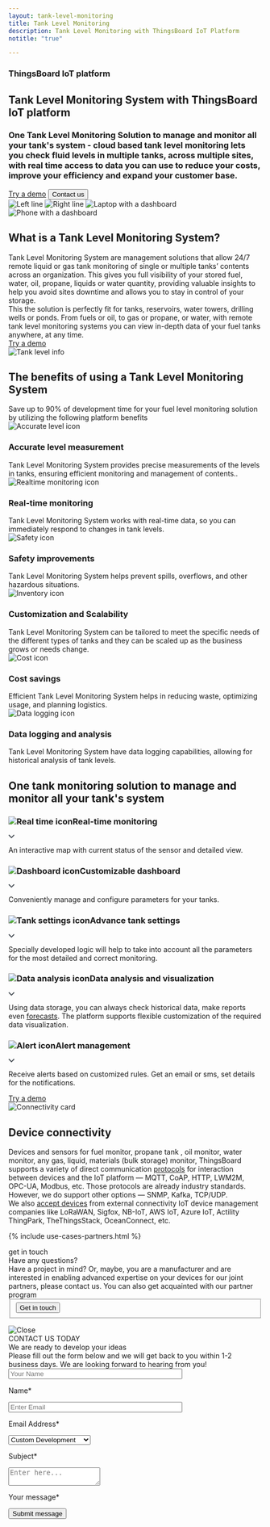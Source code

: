 ```yaml
---
layout: tank-level-monitoring
title: Tank Level Monitoring
description: Tank Level Monitoring with ThingsBoard IoT Platform
notitle: "true"

---
```


<section id="hero" class="light-text">
</section> 

<section id="first-screen" class="content-wrapper">
    <div class="hero-container">
        <div id="hero-content">
            <h3 class="hero-title">ThingsBoard IoT platform</h3>
            <h1 class="title">Tank Level Monitoring System with ThingsBoard IoT platform</h1>
            <h3 class="sub-title">One Tank Level Monitoring Solution to manage and monitor all your tank's system - cloud based tank level monitoring lets you check fluid levels in multiple tanks, across multiple sites, with real time access to data you can use to reduce your costs, improve your efficiency and expand your customer base.</h3>
            <div class="info-block">
                <a class="filled-button" href="/installations/">Try a demo</a>
                <input class="outline-button anchor-button" type="button" value="Contact us"/>
            </div>
        </div>
    </div>
</section>

<section id="second-screen" class="content-wrapper">
    <div class="container">
        <img id="left-line" src="/images/usecases/fuel-level-monitoring/left-main-line.png" alt="Left line"/>
        <img id="right-line" src="/images/usecases/fuel-level-monitoring/right-main-line.png" alt="Right line"/>
        <img id="icon-laptop" 
            src="/images/usecases/fuel-level-monitoring/header-img1.webp" 
            alt="Laptop with a dashboard"
            srcset="/images/usecases/fuel-level-monitoring/laptop-icon-mobile-v.webp 296w, 
                    /images/usecases/fuel-level-monitoring/header-img1.webp 1032w"
            sizes="(max-width: 671px) 296px, 
                    (min-width: 672px) 1000px"/>
        <img id="icon-mobile" 
            src="/images/usecases/fuel-level-monitoring/header-img1-mobile.webp" 
            srcset="/images/usecases/fuel-level-monitoring/mobile-icon-mobile-v.webp 58w, 
                    /images/usecases/fuel-level-monitoring/header-img1-mobile.webp 195w"
            sizes="(max-width: 671px) 50px, 
                    (min-width: 672px) 200px"
            alt="Phone with a dashboard"/>
    </div>
</section>

<section id="third-screen" class="content-wrapper">
    <div class="container">
        <div class="left-side">
            <h2 class="side-title">What is a Tank Level Monitoring System? </h2>
            <div class="side-text">Tank Level Monitoring System are management solutions that allow 24/7 remote liquid or gas tank monitoring of single or multiple tanks’ contents across an organization. This gives you full visibility of your stored fuel, water, oil, propane, liquids or water quantity, providing valuable insights to help you avoid sites downtime and allows you to stay in control of your storage.</div>
            <div class="side-text">Thіs the solution is perfectly fit for tanks, reservoirs, water towers, drilling wells or ponds. From fuels or oil, to gas or propane, or water, with remote tank level monitoring systems you can view in-depth data of your fuel tanks anywhere, at any time.</div>
            <a class="outline-button" href="/installations/">Try a demo</a>
        </div>
        <div class="right-side">
            <img id="rectangle" src="/images/usecases/fuel-level-monitoring/second-screen.webp" alt="Tank level info" loading="lazy"/>
        </div>
    </div>
</section>

<section id="benefits-screen" class="content-wrapper">
    <h2 class="benefits-title">The benefits of using a Tank Level Monitoring System</h2>
    <div class="benefits-sub-title">Save up to <span class="blue-text">90%</span> of development time for your fuel level monitoring solution by utilizing the following platform benefits</div>
    <div class="cards">
        <div class="card">
            <img src="/images/usecases/fuel-level-monitoring/accurate-level.webp" alt="Accurate level icon" loading="lazy"/>
            <h3 class="title">Accurate level measurement</h3>
            <div class="text">Tank Level Monitoring System provides precise measurements of the levels in tanks, ensuring efficient monitoring and management of contents..</div>
        </div>
        <div class="card">
            <img src="/images/usecases/fuel-level-monitoring/realtime-monitoring.webp" alt="Realtime monitoring icon" loading="lazy"/>
            <h3 class="title">Real-time monitoring</h3>
            <div class="text">Tank Level Monitoring System works with real-time data, so you can immediately respond to changes in tank levels.</div>
        </div>
        <div class="card">
            <img src="/images/usecases/fuel-level-monitoring/safety.webp" alt="Safety icon" loading="lazy"/>
            <h3 class="title">Safety improvements</h3>
            <div class="text">Tank Level Monitoring System helps prevent spills, overflows, and other hazardous situations.</div>
        </div>
        <div class="card">
            <img src="/images/usecases/fuel-level-monitoring/inventory.webp" alt="Inventory icon" loading="lazy"/>
            <h3 class="title">Customization and Scalability</h3>
            <div class="text">Tank Level Monitoring System can be tailored to meet the specific needs of the different types of tanks and they can be scaled up as the business grows or needs change.</div>
        </div>
        <div class="card">
            <img src="/images/usecases/fuel-level-monitoring/cost.webp" alt="Cost icon" loading="lazy"/>
            <h3 class="title">Cost savings</h3>
            <div class="text">Efficient Tank Level Monitoring System helps in reducing waste, optimizing usage, and planning logistics.</div>
        </div>
        <div class="card">
            <img src="/images/usecases/fuel-level-monitoring/data-logging.webp" alt="Data logging icon" loading="lazy"/>
            <h3 class="title">Data logging and analysis</h3>
            <div class="text">Tank Level Monitoring System have data logging capabilities, allowing for historical analysis of tank levels.</div>
        </div>
    </div>
</section>

<section id="dark-section" class="content-wrapper">
    <div class="header">
        <h2 class="title">
            One tank monitoring solution
            <span class="second">to manage and monitor all</span>
            <span class="third">your tank's system</span>
        </h2>
    </div>
    <div class="info-block">
        <div class="menu">
            <div class="expansion-panel">
                <div class="expansion-header">
                    <h3 class="expansion-title"><img class="header-icon" src="/images/usecases/fuel-level-monitoring/real-time.webp" alt="Real time icon" loading="lazy"/>Real-time monitoring</h3>
                    <svg class="arrow-icon" width="12" height="8" viewBox="0 0 12 8" fill="none" xmlns="http://www.w3.org/2000/svg"><path d="M1.41 0.0898438L6 4.66984L10.59 0.0898438L12 1.49984L6 7.49984L0 1.49984L1.41 0.0898438Z" fill="#495057"/></svg>
                </div>
                <div class="expansion-content">
                    <p>An interactive map with current status of the sensor and detailed view.</p>
                </div>
            </div>
            <div class="expansion-panel">
                <div class="expansion-header">
                    <h3 class="expansion-title"><img class="header-icon" src="/images/usecases/fuel-level-monitoring/dashboard.webp" alt="Dashboard icon" loading="lazy"/>Customizable dashboard</h3>
                    <svg class="arrow-icon" width="12" height="8" viewBox="0 0 12 8" fill="none" xmlns="http://www.w3.org/2000/svg"><path d="M1.41 0.0898438L6 4.66984L10.59 0.0898438L12 1.49984L6 7.49984L0 1.49984L1.41 0.0898438Z" fill="#495057"/></svg>
                </div>
                <div class="expansion-content">
                    <p>Conveniently manage and configure parameters for your tanks.</p>
                </div>
            </div>
            <div class="expansion-panel">
                <div class="expansion-header">
                    <h3 class="expansion-title"><img class="header-icon" src="/images/usecases/fuel-level-monitoring/tank-settings.webp" alt="Tank settings icon" loading="lazy"/>Advance tank settings</h3>
                    <svg class="arrow-icon" width="12" height="8" viewBox="0 0 12 8" fill="none" xmlns="http://www.w3.org/2000/svg"><path d="M1.41 0.0898438L6 4.66984L10.59 0.0898438L12 1.49984L6 7.49984L0 1.49984L1.41 0.0898438Z" fill="#495057"/></svg>
                </div>
                <div class="expansion-content">
                    <p>Specially developed logic will help to take into account all the parameters for the most detailed and correct monitoring.</p>
                </div>
            </div>
            <div class="expansion-panel">
                <div class="expansion-header">
                    <h3 class="expansion-title"><img class="header-icon" src="/images/usecases/fuel-level-monitoring/data-analysis.webp" alt="Data analysis icon" loading="lazy"/>Data analysis and visualization</h3>
                    <svg class="arrow-icon" width="12" height="8" viewBox="0 0 12 8" fill="none" xmlns="http://www.w3.org/2000/svg"><path d="M1.41 0.0898438L6 4.66984L10.59 0.0898438L12 1.49984L6 7.49984L0 1.49984L1.41 0.0898438Z" fill="#495057"/></svg>
                </div>
                <div class="expansion-content">
                    <p>Using data storage, you can always check historical data, make reports even <a href="/products/trendz/" class="blue-text">forecasts</a>. The platform supports flexible customization of the required data visualization.</p>
                </div>
            </div>
            <div class="expansion-panel last">
                <div class="expansion-header">
                    <h3 class="expansion-title"><img class="header-icon" src="/images/usecases/fuel-level-monitoring/alert.webp" alt="Alert icon" loading="lazy"/>Alert management</h3>
                    <svg class="arrow-icon" width="12" height="8" viewBox="0 0 12 8" fill="none" xmlns="http://www.w3.org/2000/svg"><path d="M1.41 0.0898438L6 4.66984L10.59 0.0898438L12 1.49984L6 7.49984L0 1.49984L1.41 0.0898438Z" fill="#495057"/></svg>
                </div>
                <div class="expansion-content">
                    <p>Receive alerts based on customized rules. Get an email or sms, set details for the notifications.</p>
                </div>
            </div>
            <a class="try-demo-button" href="/installations/">Try a demo</a>
        </div>
        <div class="images"></div>
    </div>
</section>

<section id="connectivity" class="content-wrapper">
    <div class="container">
        <div class="left">
            <img class="connectivity-image" loading="lazy"
                src="/images/usecases/fuel-level-monitoring/connectivity.webp"
                srcset="/images/usecases/fuel-level-monitoring/connectivity-mobile-v.webp 671w, 
                    /images/usecases/fuel-level-monitoring/connectivity.webp 672w"
                sizes="(max-width: 671px) 360px, 
                    (min-width: 672px) 560px"
                alt="Connectivity card"/>
        </div>
        <div class="right">
            <h2 class="title">Device connectivity</h2>
            <div class="text">Devices and sensors for fuel monitor, propane tank , oil monitor, water monitor, any gas, liquid, materials (bulk storage) monitor, ThingsBoard supports a variety of direct communication <a class="blue-text" href="/docs/pe/api/">protocols</a> for interaction between devices and the IoT platform — MQTT, CoAP, HTTP, LWM2M, OPC-UA, Modbus, etc. Those protocols are already industry standards. However, we do support other options — SNMP, Kafka, TCP/UDP.</div>
            <div class="text">We also <a class="blue-text" href="/docs/user-guide/integrations/">accept devices</a> from external connectivity IoT device management companies like LoRaWAN, Sigfox, NB-IoT, AWS IoT, Azure IoT, Actility ThingPark, TheThingsStack, OceanConnect, etc.</div>
        </div>
    </div>
</section>

{% include use-cases-partners.html %}

<section id="get-in-touch" class="get-in-touch">
    <div class="content-wrapper">
        <div id="content-get-in-touch">
            <div class="side-title">
                <span id="side-title-heading">get in touch</span>
            </div>
            <div class="info">
                <div class="section-title">Have any questions?</div>
                <div class="section-text">Have a project in mind? Or, maybe, you are a manufacturer and are interested in enabling advanced expertise on your devices for our joint partners, please contact us. You can also get acquainted with our <span class="blue-text">partner program</span></div>
            </div>
            <form class="contact-form">
                <fieldset>
                    <div class="submit-button-container">
                        <input class="cdu-button anchor-button" value="Get in touch" type="button" id="myBtn">
                    </div>
                </fieldset>
            </form>
        </div>
    </div>
</section>

<div id="myModal" class="modal">
  <div class="modal-content">
    <div class="close-button">
        <img class="close" src="/images/close-icon.svg" alt="Close"/>
    </div>
    <div class="sub-content">
        <div class="title">
            <span>CONTACT US TODAY</span>
        </div> 
        <div class="sub-title">
            <span>We are ready to develop your ideas</span>
        </div>
        <div class="sub-sub-title">
            <span>Please fill out the form below and we will get back to you within 1-2 business days. 
            We are looking forward to hearing from you!</span>
        </div>
        <form id="contact-form" method="post" onsubmit="return validateContactForm(this)">
            <div class="form-section">
                <div class="form-element">
                    <label for="first-name">
                        <input id="first-name" class="cdu-form-control" value="" placeholder="Your Name" name="first-name" type="text" size="40" maxlength="50">
                        <p>Name*</p>
                    </label>
                </div>
                <div class="form-element">
                    <label for="email">
                        <input id="email" class="cdu-form-control" value="" placeholder="Enter Email" name="email" type="email" size="40" maxlength="80">
                        <p>Email Address*</p>
                    </label>
                </div>
            </div>
            <div class="form-section secondary">
                <div class="form-element next">
                    <label for="subject" class="label-select">
                        <select class="cdu-form-control" name="subject">
                            <option value="Custom Development" selected>Custom Development</option>
                            <option value="Technical Support">Technical Support</option>
                            <option value="ThingsBoard Products">ThingsBoard Products</option>
                            <option value="Deployment Options">Deployment Options</option>
                            <option value="Training">Training</option>
                            <option value="Professional Services">Professional Services</option>
                            <option value="Partnership">Partnership</option>
                            <option value="Press or Analyst Inquiry">Press or Analyst Inquiry</option>
                            <option value="General Feedback">General Feedback</option>
                            <option value="Other">Other</option>
                        </select>
                        <p>Subject*</p>
                    </label>
                </div>
            </div>
            <div class="form-section secondary">
                <div class="form-element next">
                    <label for="msg">
                        <textarea id="msg" class="cdu-form-control cdu-text-area" value="" placeholder="Enter here..." name="message" type="text" size="40" maxlength="800"></textarea>
                        <p>Your message*</p>
                    </label>
                </div>
            </div>
            <div class="submit-button-container">
                <input class="cdu-button" value="Submit message" type="submit"/>
            </div>
        </form>
    </div>
  </div>
</div>

<script type="text/javascript">
    document.addEventListener('DOMContentLoaded', function() {
        const expansionPanels = document.querySelectorAll('.expansion-panel');
        const images = document.querySelector('.images');
        let currentExpandedIndex = 0;

        expansionPanels[0].classList.add('expanded');
        updateImages(0);

        expansionPanels.forEach((panel, index) => {
            panel.addEventListener('click', function() {
                if (index === currentExpandedIndex) {
                    return; 
                }

                expansionPanels.forEach(item => {
                    item.classList.remove('expanded');
                });

                this.classList.add('expanded');
                currentExpandedIndex = index; 
                
                updateImages(index);
            });
        });

        function updateImages(index) {
            const darkMapImages = [
                "<img loading='lazy' class='dark-map-image' alt='Map' src='/images/usecases/fuel-level-monitoring/features1.webp'/>",
                "<img loading='lazy' class='dark-map1-image' alt='Map' src='/images/usecases/fuel-level-monitoring/features2.webp'/>",
                "<img loading='lazy' class='dark-map2-image' alt='Map' src='/images/usecases/fuel-level-monitoring/features3.webp'/>",
                "<img loading='lazy' class='dark-map3-image' alt='Map' src='/images/usecases/fuel-level-monitoring/features4.webp'/>",
                "<img loading='lazy' class='dark-map4-image' alt='Map' src='/images/usecases/fuel-level-monitoring/features5.webp'/>"
            ];

            images.innerHTML = `
                <div class="dark-background-image"></div>
                ${darkMapImages[index]}
            `;
        }
    });

    var modal = document.getElementById("myModal");

    modal.onclick = function (event) {
        if (event.target == modal) {
            modal.style.display = "none";
        }
    }

    var span = document.getElementsByClassName("close")[0];

    span.onclick = function() {
        modal.style.display = "none";
    }

    document.querySelectorAll('.anchor-button').forEach(anchor => {
        anchor.addEventListener('click', function (e) {
            modal.style.display = "flex";
        });
    });

    function validateContactForm(form) {
        var name = $('input[name=first-name]', form).val();
        var email = $('input[name=email]', form).val();
        var message = $('textarea[name=message]', form).val();

        if (!validateValue('Name', name)) {
            return false;
        }
        if (!validateValue('Email Address', email)) {
            return false;
        }
        if (!validateValue('Message', message)) {
            return false;
        }

        var emailExp = /^[a-zA-Z0-9._%-]+@[a-zA-Z0-9.-]+\.[a-zA-Z]{2,4}$/;
        if(email.match(emailExp)==null) {
            window.alert("Entered Email Address is not valid.");
            return false;
        }
    }

    function validateValue(name, val) {
        if (isEmpty(val)) {
            window.alert("Please fill '" + name + "' field.");
            return false;
        }
        return true;
    }

    function isEmpty(val) {
        return val === undefined || val === null || val.trim().length == 0;
    }

    var contactform =  document.getElementById('contact-form');

    contactform.setAttribute('action', 'https://formspree.io/f/xbjvbeln');

    jqueryDefer(
        function () {
            $( document ).ready(function() {
               /*  $('html, body').animate({
                            scrollTop: $('#contact-form').offset().top - 200
                          }, 0);*/
                 $('#contact-form .form-element .form-control').addClass("input--empty");
                 $('#contact-form .form-element .form-control').on('input', function() {
                      if( !$(this).val() ) {
                         $(this).addClass("input--empty");
                      } else {
                         $(this).removeClass("input--empty");
                      }
                 });

                 $.urlParam = function (name) {
                     var results = new RegExp('[\?&]' + name + '=([^&#]*)').exec(window.location.href);
                     return results ? results[1] : null;
                 };
                 var subjectValue = $.urlParam('subject');
                 if (subjectValue != undefined && subjectValue.trim().length > 0) {
                    $('#contact-form select[name=subject]').val(decodeURIComponent(subjectValue));
                    $('#contact-form select[name=subject]').removeClass("input--empty");
                 }
            });
        }
    );
</script>
